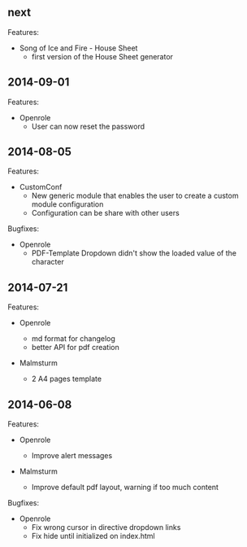 ## next

Features:
    
* Song of Ice and Fire - House Sheet
    * first version of the House Sheet generator

## 2014-09-01

Features:

* Openrole
    * User can now reset the password

## 2014-08-05

Features:

* CustomConf
    * New generic module that enables the user to create a custom module configuration
    * Configuration can be share with other users

Bugfixes:

* Openrole
    * PDF-Template Dropdown didn't show the loaded value of the character

## 2014-07-21

Features:

* Openrole
    * md format for changelog
    * better API for pdf creation

* Malmsturm
    * 2 A4 pages template
    
## 2014-06-08

Features:

* Openrole
    * Improve alert messages

* Malmsturm
    * Improve default pdf layout, warning if too much content
    
Bugfixes:
    
* Openrole
    * Fix wrong cursor in directive dropdown links
    * Fix hide until initialized on index.html
